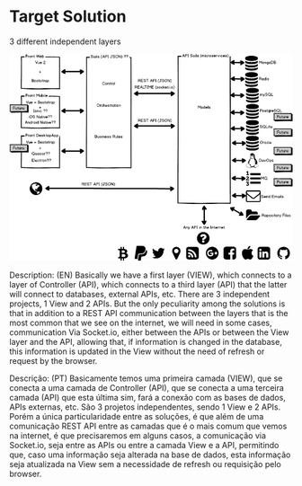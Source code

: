 # Target Solution

3 different independent layers


![Target](./Arquitetura_Alvo.png)




Description: (EN)
Basically we have a first layer (VIEW), which connects to a layer of Controller (API), which connects to a third layer (API) that the latter will connect to databases, external APIs, etc. There are 3 independent projects, 1 View and 2 APIs. But the only peculiarity among the solutions is that in addition to a REST API communication between the layers that is the most common that we see on the internet, we will need in some cases, communication Via Socket.io, either between the APIs or between the View layer and the API, allowing that, if information is changed in the database, this information is updated in the View without the need of refresh or request by the browser.


Descrição: (PT)
Basicamente temos uma primeira camada (VIEW), que se conecta a uma camada de Controller (API), que se conecta a uma terceira camada (API) que esta última sim, fará a conexão com as bases de dados, APIs externas, etc. São 3 projetos independentes, sendo 1 View e 2 APIs. Porém a única particularidade entre as soluções, é que além de uma comunicação REST API entre as camadas que é o mais comum que vemos na internet, é que precisaremos em alguns casos, a comunicação via Socket.io, seja entre as APIs ou entre a camada View e a API, permitindo que, caso uma informação seja alterada na base de dados, esta informação seja atualizada na View sem a necessidade de refresh ou requisição pelo browser.